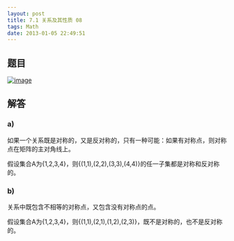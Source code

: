 ```yaml
---
layout: post
title: 7.1 关系及其性质 08
tags: Math
date: 2013-01-05 22:49:51
---
```


## 题目

[![image](http://freewind.me/wp-content/uploads/2013/01/image_thumb85.png "image")](http://freewind.me/wp-content/uploads/2013/01/image85.png)

## 解答

### a)

如果一个关系既是对称的，又是反对称的，只有一种可能：如果有对称点，则对称点在矩阵的主对角线上。

假设集合A为{1,2,3,4}，则{(1,1),(2,2),(3,3),(4,4)}的任一子集都是对称和反对称的。

### b)

关系中既包含不相等的对称点，又包含没有对称点的点。

假设集合A为{1,2,3,4}，则{(1,1),(2,1),(1,2),(2,3)}，既不是对称的，也不是反对称的。
